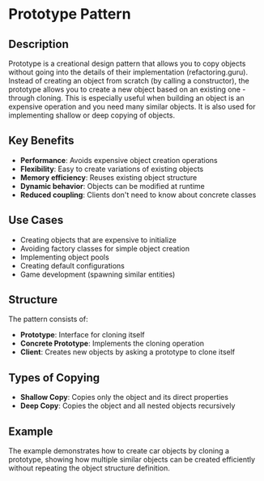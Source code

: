 # Prototype Pattern

## Description

Prototype is a creational design pattern that allows you to copy objects without going into the details of their implementation (refactoring.guru). Instead of creating an object from scratch (by calling a constructor), the prototype allows you to create a new object based on an existing one - through cloning. This is especially useful when building an object is an expensive operation and you need many similar objects. It is also used for implementing shallow or deep copying of objects.

## Key Benefits

- **Performance**: Avoids expensive object creation operations
- **Flexibility**: Easy to create variations of existing objects
- **Memory efficiency**: Reuses existing object structure
- **Dynamic behavior**: Objects can be modified at runtime
- **Reduced coupling**: Clients don't need to know about concrete classes

## Use Cases

- Creating objects that are expensive to initialize
- Avoiding factory classes for simple object creation
- Implementing object pools
- Creating default configurations
- Game development (spawning similar entities)

## Structure

The pattern consists of:
- **Prototype**: Interface for cloning itself
- **Concrete Prototype**: Implements the cloning operation
- **Client**: Creates new objects by asking a prototype to clone itself

## Types of Copying

- **Shallow Copy**: Copies only the object and its direct properties
- **Deep Copy**: Copies the object and all nested objects recursively

## Example

The example demonstrates how to create car objects by cloning a prototype, showing how multiple similar objects can be created efficiently without repeating the object structure definition. 